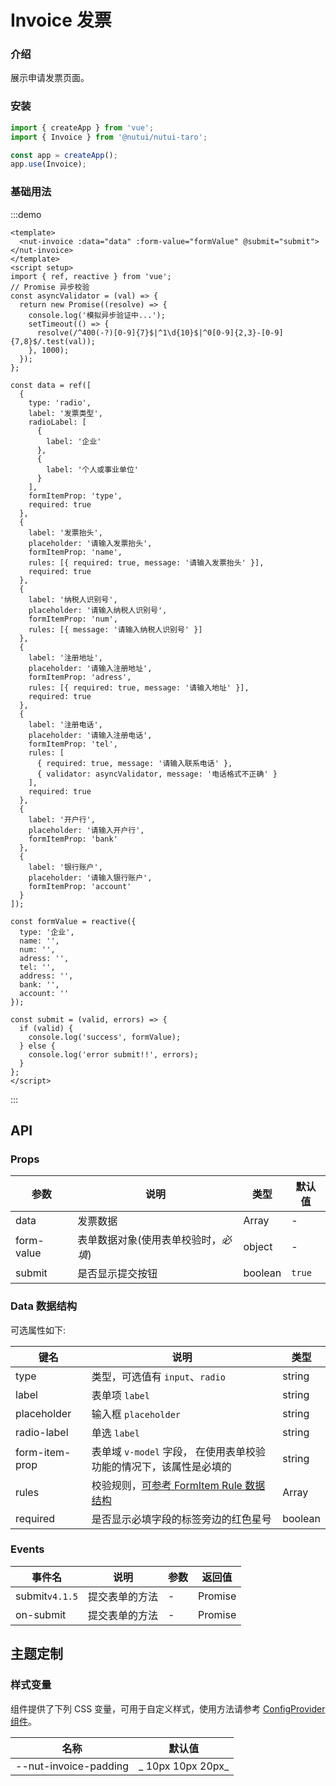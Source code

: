 # Invoice 发票

### 介绍

展示申请发票页面。

### 安装

```js
import { createApp } from 'vue';
import { Invoice } from '@nutui/nutui-taro';

const app = createApp();
app.use(Invoice);
```

### 基础用法

:::demo

```vue
<template>
  <nut-invoice :data="data" :form-value="formValue" @submit="submit"></nut-invoice>
</template>
<script setup>
import { ref, reactive } from 'vue';
// Promise 异步校验
const asyncValidator = (val) => {
  return new Promise((resolve) => {
    console.log('模拟异步验证中...');
    setTimeout(() => {
      resolve(/^400(-?)[0-9]{7}$|^1\d{10}$|^0[0-9]{2,3}-[0-9]{7,8}$/.test(val));
    }, 1000);
  });
};

const data = ref([
  {
    type: 'radio',
    label: '发票类型',
    radioLabel: [
      {
        label: '企业'
      },
      {
        label: '个人或事业单位'
      }
    ],
    formItemProp: 'type',
    required: true
  },
  {
    label: '发票抬头',
    placeholder: '请输入发票抬头',
    formItemProp: 'name',
    rules: [{ required: true, message: '请输入发票抬头' }],
    required: true
  },
  {
    label: '纳税人识别号',
    placeholder: '请输入纳税人识别号',
    formItemProp: 'num',
    rules: [{ message: '请输入纳税人识别号' }]
  },
  {
    label: '注册地址',
    placeholder: '请输入注册地址',
    formItemProp: 'adress',
    rules: [{ required: true, message: '请输入地址' }],
    required: true
  },
  {
    label: '注册电话',
    placeholder: '请输入注册电话',
    formItemProp: 'tel',
    rules: [
      { required: true, message: '请输入联系电话' },
      { validator: asyncValidator, message: '电话格式不正确' }
    ],
    required: true
  },
  {
    label: '开户行',
    placeholder: '请输入开户行',
    formItemProp: 'bank'
  },
  {
    label: '银行账户',
    placeholder: '请输入银行账户',
    formItemProp: 'account'
  }
]);

const formValue = reactive({
  type: '企业',
  name: '',
  num: '',
  adress: '',
  tel: '',
  address: '',
  bank: '',
  account: ''
});

const submit = (valid, errors) => {
  if (valid) {
    console.log('success', formValue);
  } else {
    console.log('error submit!!', errors);
  }
};
</script>
```

:::

## API

### Props

| 参数 | 说明 | 类型 | 默认值 |
| --- | --- | --- | --- |
| data | 发票数据 | Array | - |
| form-value | 表单数据对象(使用表单校验时，_必填_) | object | - |
| submit | 是否显示提交按钮 | boolean | `true` |

### Data 数据结构

可选属性如下:

| 键名 | 说明 | 类型 |
| --- | --- | --- |
| type | 类型，可选值有 `input`、`radio` | string |
| label | 表单项 `label` | string |
| placeholder | 输入框 `placeholder` | string |
| radio-label | 单选 `label` | string |
| form-item-prop | 表单域 `v-model` 字段， 在使用表单校验功能的情况下，该属性是必填的 | string |
| rules | 校验规则，[可参考 FormItem Rule 数据结构](#/zh-CN/form) | Array |
| required | 是否显示必填字段的标签旁边的红色星号 | boolean |

### Events

| 事件名 | 说明 | 参数 | 返回值 |
| --- | --- | --- | --- |
| submit`v4.1.5` | 提交表单的方法 | - | Promise |
| on-submit | 提交表单的方法 | - | Promise |

## 主题定制

### 样式变量

组件提供了下列 CSS 变量，可用于自定义样式，使用方法请参考 [ConfigProvider 组件](#/zh-CN/component/configprovider)。

| 名称 | 默认值 |
| --- | --- |
| --nut-invoice-padding | _ 10px 10px 20px_ |
